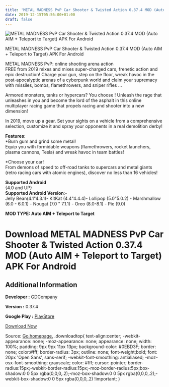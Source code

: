 ```yaml
---
title: 'METAL MADNESS PvP Car Shooter & Twisted Action 0.37.4 MOD (Auto AIM + Teleport to Target) APK For Android'
date: 2019-12-15T05:56:00+01:00
draft: false
---
```


![METAL MADNESS PvP Car Shooter & Twisted Action 0.37.4 MOD (Auto AIM + Teleport to Target) APK For Android](https://i1.wp.com/apkhome.net/wp-content/uploads/2019/11/METAL-MADNESS-PvP-Car-Shooter-Twisted-Action.png "METAL MADNESS PvP Car Shooter & Twisted Action 0.37.4 MOD (Auto AIM + Teleport to Target) APK For Android")

  

METAL MADNESS PvP Car Shooter & Twisted Action 0.37.4 MOD (Auto AIM + Teleport to Target) APK For Android

METAL MADNESS PvP: online shooting arena action  
FREE from 2019 mixes and mixes super-charged cars, frenetic action and epic destruction! Charge your gun, step on the floor, wreak havoc in the post-apocalyptic arenas of a cyberpunk world and claim your supremacy with missiles, bombs, flamethrowers, and sniper rifles ...

Armored monsters, tanks or hypercars? You choose ! Unleash the rage that unleashes in you and become the lord of the asphalt in this online multiplayer racing game that propels racing and shooter into a new dimension!

In 2019, move up a gear. Set your sights on a vehicle from a comprehensive selection, customize it and spray your opponents in a real demolition derby!

**Features:**  
\*Burn gum and grind some metal!  
Equip you with formidable weapons (flamethrowers, rocket launchers, plasma cannons, Tesla) and wreak havoc in team battles!

\*Choose your car!  
From demons of speed to off-road tanks to supercars and metal giants (retro racing cars with atomic engines), discover no less than 16 vehicles!

**Supported Android**  
{4.0 and UP}  
**Supported Android Version**:-  
Jelly Bean(4.1"4.3.1)- KitKat (4.4"4.4.4)- Lollipop (5.0"5.0.2) - Marshmallow (6.0 - 6.0.1) - Nougat (7.0 " 7.1.1) - Oreo (8.0-8.1) - Pie (9.0)

**MOD TYPE: Auto AIM + Teleport to Target**

Download METAL MADNESS PvP Car Shooter & Twisted Action 0.37.4 MOD (Auto AIM + Teleport to Target) APK For Android
==================================================================================================================

Additional Information
----------------------

**Developer :** GDCompany

**Version :** 0.37.4

**Google Play :** [PlayStore](https://play.google.com/store/apps/details?id=com.gdcompany.metalmadness)

  

[Download Now](https://store4app.co/post/metal-madness-pvp-car-shooter-amp-twisted-action-0-37-4-mod-auto-aim-teleport-to-target-apk-for-android_1574704411)

  
Source: [Go homepage.](https://store4app.co/post/metal-madness-pvp-car-shooter-amp-twisted-action-0-37-4-mod-auto-aim-teleport-to-target-apk-for-android_1574704411) .downloadtop{ text-align:center; -webkit-appearance: none; -moz-appearance: none; appearance: none; width: 100%; padding: 9px 9px 11px 13px; background-color: #0EBD3F; border: none; color:#fff; border-radius: 3px; outline: none; font-weight;bold; font: 20px 'Open Sans', sans-serif; -webkit-font-smoothing: antialiased; -moz-osx-font-smoothing: grayscale; color: #fff; cursor: pointer; border-radius:15px;-webkit-border-radius:15px;-moz-border-radius:5px;box-shadow:0 0 5px rgba(0,0,0,.2);-moz-box-shadow:0 0 5px rgba(0,0,0,.2);-webkit-box-shadow:0 0 5px rgba(0,0,0,.2) !important; }